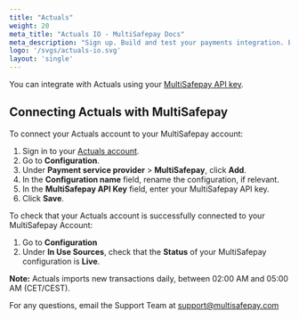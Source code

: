 ```yaml
---
title: "Actuals"
weight: 20
meta_title: "Actuals IO - MultiSafepay Docs"
meta_description: "Sign up. Build and test your payments integration. Explore our products and services. Use our API Reference, SDKs, and wrappers. Get support."
logo: '/svgs/actuals-io.svg'
layout: 'single'
---
```


You can integrate with Actuals using your [MultiSafepay API key](/tools/multisafepay-control/retrieving-your-api-key/). 

## Connecting Actuals with MultiSafepay

To connect your Actuals account to your MultiSafepay account:

1. Sign in to your [Actuals account](https://live.actuals.io).
2. Go to **Configuration**.
3. Under **Payment service provider** > **MultiSafepay**, click **Add**.
4. In the **Configuration name** field, rename the configuration, if relevant.
5. In the **MultiSafepay API Key** field, enter your MultiSafepay API key.
6. Click **Save**.

To check that your Actuals account is successfully connected to your MultiSafepay Account:

1. Go to **Configuration**
2. Under **In Use Sources**, check that the **Status** of your MultiSafepay configuration is **Live**.

**Note:** Actuals imports new transactions daily, between 02:00 AM and 05:00 AM (CET/CEST).

For any questions, email the Support Team at <support@multisafepay.com>

